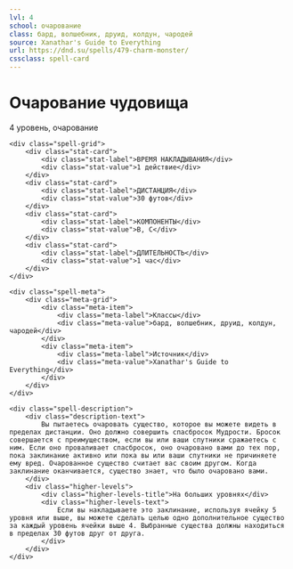 ```yaml
---
lvl: 4
school: очарование
class: бард, волшебник, друид, колдун, чародей
source: Xanathar's Guide to Everything
url: https://dnd.su/spells/479-charm-monster/
cssclass: spell-card
---
```


<div class="spell-container">
    <div class="spell-header">
        <h1 class="spell-name">Очарование чудовища</h1>
        <div class="spell-level">4 уровень, очарование</div>
    </div>
    
    <div class="spell-grid">
        <div class="stat-card">
            <div class="stat-label">ВРЕМЯ НАКЛАДЫВАНИЯ</div>
            <div class="stat-value">1 действие</div>
        </div>
        <div class="stat-card">
            <div class="stat-label">ДИСТАНЦИЯ</div>
            <div class="stat-value">30 футов</div>
        </div>
        <div class="stat-card">
            <div class="stat-label">КОМПОНЕНТЫ</div>
            <div class="stat-value">В, С</div>
        </div>
        <div class="stat-card">
            <div class="stat-label">ДЛИТЕЛЬНОСТЬ</div>
            <div class="stat-value">1 час</div>
        </div>
    </div>
    
    <div class="spell-meta">
        <div class="meta-grid">
            <div class="meta-item">
                <div class="meta-label">Классы</div>
                <div class="meta-value">бард, волшебник, друид, колдун, чародей</div>
            </div>
            <div class="meta-item">
                <div class="meta-label">Источник</div>
                <div class="meta-value">Xanathar's Guide to Everything</div>
            </div>
        </div>
    </div>
    
    <div class="spell-description">
        <div class="description-text">
            Вы пытаетесь очаровать существо, которое вы можете видеть в пределах дистанции. Оно должно совершить спасбросок Мудрости. Бросок совершается с преимуществом, если вы или ваши спутники сражаетесь с ним. Если оно проваливает спасбросок, оно очаровано вами до тех пор, пока заклинание активно или пока вы или ваши спутники не причиняете ему вред. Очарованное существо считает вас своим другом. Когда заклинание оканчивается, существо знает, что было очаровано вами.
        </div>
        <div class="higher-levels">
            <div class="higher-levels-title">На больших уровнях</div>
            <div class="higher-levels-text">
                Если вы накладываете это заклинание, используя ячейку 5 уровня или выше, вы можете сделать целью одно дополнительное существо за каждый уровень ячейки выше 4. Выбранные существа должны находиться в пределах 30 футов друг от друга.
            </div>
        </div>
    </div>
</div>